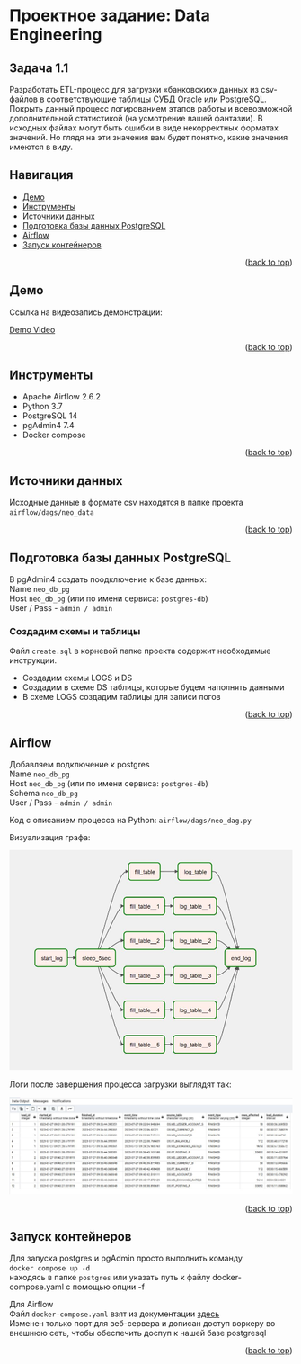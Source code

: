 

<a name="readme-top"></a>
# Проектное задание: Data Engineering
## Задача 1.1

Разработать ETL-процесс для загрузки «банковских» данных из csv-файлов в соответствующие таблицы 
СУБД Oracle или PostgreSQL. Покрыть данный процесс логированием этапов работы и всевозможной 
дополнительной статистикой (на усмотрение вашей фантазии). В исходных файлах могут быть ошибки в 
виде некорректных форматах значений. Но глядя на эти значения вам будет понятно, какие значения 
имеются в виду.




## Навигация
* [Демо](#демо)
* [Инструменты](#инструменты)
* [Источники данных](#источники-данных)
* [Подготовка базы данных PostgreSQL](#подготовка-базы-данных-postgresql)
* [Airflow](#airflow)
* [Запуск контейнеров](#запуск-контейнеров)


<p align="right">(<a href="#readme-top">back to top</a>)</p>

## Демо

Ссылка на видеозапись демонстрации:

[Demo Video](https://drive.google.com/drive/folders/1WyyQH9z0u-7FtLvH-rslwsaq3C2sUj1b?usp=sharing)


<p align="right">(<a href="#readme-top">back to top</a>)</p>


## Инструменты

- Apache Airflow 2.6.2
- Python 3.7
- PostgreSQL 14
- pgAdmin4 7.4
- Docker compose


<p align="right">(<a href="#readme-top">back to top</a>)</p>

## Источники данных

Исходные данные в формате csv находятся в папке проекта `airflow/dags/neo_data`


<div><p align="right">(<a href="#readme-top">back to top</a>)</p></div>

## Подготовка базы данных PostgreSQL

В pgAdmin4 создать поодключение к базе данных:  
Name  `neo_db_pg`   
Host `neo_db_pg`  (или по имени сервиса: `postgres-db`)  
User / Pass -  `admin / admin`  

### Создадим схемы и таблицы
Файл `create.sql` в корневой папке проекта содержит необходимые инструкции.

- Создадим схемы LOGS и DS
- Создадим в схеме DS таблицы, которые будем наполнять данными
- В схеме LOGS создадим таблицы для записи логов


<p align="right">(<a href="#readme-top">back to top</a>)</p>

## Airflow

Добавляем подключение к postgres  
Name  `neo_db_pg`  
Host `neo_db_pg`  (или по имени сервиса: `postgres-db`)  
Schema `neo_db_pg`  
User / Pass -  `admin / admin`

Код с описанием процесса на Python:
`airflow/dags/neo_dag.py`

Визуализация графа:

![Airflow DAG](img/dag.JPG "")


Логи после завершения процесса загрузки выглядят так:

![Logs result](img/logs.JPG "")


<p align="right">(<a href="#readme-top">back to top</a>)</p>


## Запуск контейнеров

Для запуска postgres и pgAdmin просто выполнить команду  
`docker compose up -d`  
находясь в папке `postgres` или указать путь к файлу docker-compose.yaml с помощью опции -f


Для Airflow    
Файл `docker-compose.yaml` взят из документации [здесь](https://airflow.apache.org/docs/apache-airflow/2.6.2/howto/docker-compose/index.html#fetching-docker-compose-yaml)   
Изменен только порт для веб-сервера и дописан доступ воркеру во внешнюю сеть, чтобы обеспечить доспуп к нашей базе postgresql



<p align="right">(<a href="#readme-top">back to top</a>)</p>


